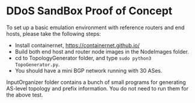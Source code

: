 # DDoS SandBox Proof of Concept

To set up a basic emulation environment with reference routers and end hosts,
please take the following steps:

* Install containernet, https://containernet.github.io/
* Build both end host and router node images in the NodeImages folder.
* cd to TopologyGenerator folder, and type `sudo python3 TopoGenerator.py`.
* You should have a mini BGP network running with 30 ASes.

InputOrganizer folder contains a bunch of small programs for generating AS-level topology and prefix information.
You do not need to run them for the above test.

